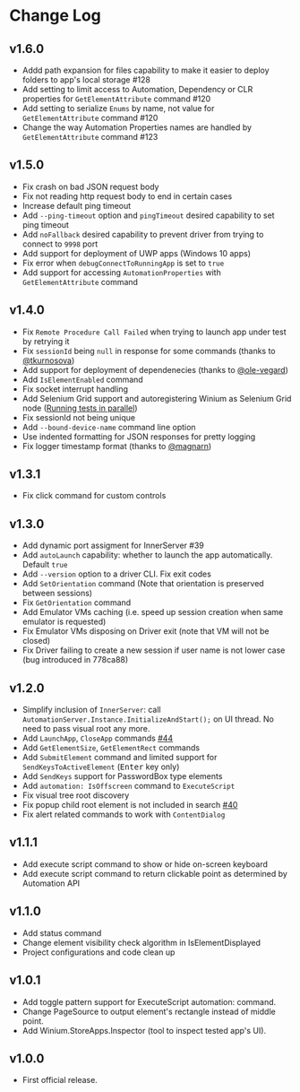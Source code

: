 # Change Log

<!--## Unreleased-->

## v1.6.0
- Addd path expansion for files capability to make it easier to deploy folders to app's local storage #128
- Add setting to limit access to Automation, Dependency or CLR properties for `GetElementAttribute` command #120
- Add setting to serialize `Enums` by name, not value for `GetElementAttribute` command #120
- Change the way Automation Properties names are handled by `GetElementAttribute` command #123


## v1.5.0
- Fix crash on bad JSON request body
- Fix not reading http request body to end in certain cases
- Increase default ping timeout
- Add `--ping-timeout` option and `pingTimeout` desired capability to set ping timeout
- Add `noFallback` desired capability to prevent driver from trying to connect to `9998` port
- Add support for deployment of UWP apps (Windows 10 apps)
- Fix error when `debugConnectToRunningApp` is set to `true`
- Add support for accessing `AutomationProperties` with `GetElementAttribute` command


## v1.4.0
- Fix `Remote Procedure Call Failed` when trying to launch app under test by retrying it
- Fix `sessionId` being `null` in response for some commands (thanks to [@tkurnosova](https://github.com/tkurnosova))
- Add support for deployment of dependenecies (thanks to [@ole-vegard](https://github.com/ole-vegard))
- Add `IsElementEnabled` command
- Fix socket interrupt handling
- Add Selenium Grid support and autoregistering Winium as Selenium Grid node ([Running tests in parallel](https://github.com/2gis/Winium.StoreApps/wiki/Running-tests-in-parallel))
- Fix sessionId not being unique
- Add `--bound-device-name` command line option
- Use indented formatting for JSON responses for pretty logging
- Fix logger timestamp format (thanks to [@magnarn](https://github.com/magnarn))


## v1.3.1
- Fix click command for custom controls


## v1.3.0

- Add dynamic port assigment for InnerServer #39 
- Add `autoLaunch` capability: whether to launch the app automatically. Default `true`
- Add `--version` option to a driver CLI. Fix exit codes
- Add `SetOrientation` command (Note that orientation is preserved between sessions)
- Fix `GetOrientation` command
- Add Emulator VMs caching (i.e. speed up session creation when same emulator is requested)
- Fix Emulator VMs disposing on Driver exit (note that VM will not be closed)
- Fix Driver failing to create a new session if user name is not lower case (bug introduced in 778ca88)


## v1.2.0

- Simplify inclusion of `InnerServer`: call `AutomationServer.Instance.InitializeAndStart();` on UI thread. No need to pass visual root any more.
- Add `LaunchApp`, `CloseApp` commands [#44](https://github.com/2gis/Winium.StoreApps/issues/44)
- Add `GetElementSize`, `GetElementRect` commands
- Add `SubmitElement` command and limited support for `SendKeysToActiveElement` (<kbd>Enter</kbd> key only)
- Add `SendKeys` support for PasswordBox type elements
- Add `automation: IsOffscreen` command to `ExecuteScript`
- Fix visual tree root discovery
- Fix popup child root element is not included in search [#40](https://github.com/2gis/Winium.StoreApps/issues/40)
- Fix alert related commands to work with `ContentDialog`


## v1.1.1

- Add execute script command to show or hide on-screen keyboard
- Add execute script command to return clickable point as determined by Automation API


## v1.1.0

- Add status command
- Change element visibility check algorithm in IsElementDisplayed
- Project configurations and code clean up


## v1.0.1

- Add toggle pattern support for ExecuteScript automation: command.
- Change PageSource to output element's rectangle instead of middle point.
- Add Winium.StoreApps.Inspector (tool to inspect tested app's UI).


## v1.0.0

- First official release.

